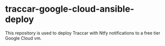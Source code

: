 # traccar-google-cloud-ansible-deploy
This repository is used to deploy Traccar with Ntfy notifications to a free tier Google Cloud vm.
